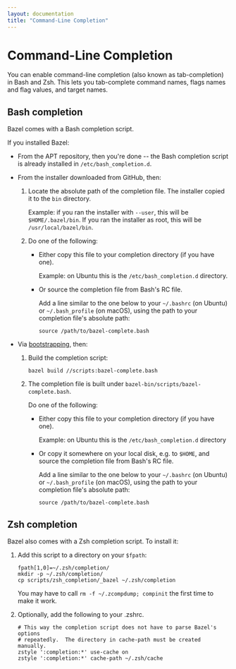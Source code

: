 ```yaml
---
layout: documentation
title: "Command-Line Completion"
---
```


# Command-Line Completion

You can enable command-line completion (also known as tab-completion) in Bash
and Zsh. This lets you tab-complete command names, flags names and flag values,
and target names.

<h2 id="bash">Bash completion</h2>

Bazel comes with a Bash completion script.

If you installed Bazel:

*   From the APT repository, then you're done -- the Bash completion script is
    already installed in `/etc/bash_completion.d`.

*   From the installer downloaded from GitHub, then:
    1.  Locate the absolute path of the completion file. The installer copied it
        to the `bin` directory.

        Example: if you ran the installer with `--user`, this will be
        `$HOME/.bazel/bin`. If you ran the installer as root, this will be
        `/usr/local/bazel/bin`.
    2.  Do one of the following:
        *   Either copy this file to your completion directory (if you have
            one).

            Example: on Ubuntu this is the `/etc/bash_completion.d` directory.
        *   Or source the completion file from Bash's RC file.

            Add a line similar to the one below to your `~/.bashrc` (on Ubuntu)
            or `~/.bash_profile` (on macOS), using the path to your completion
            file's absolute path:

            ```
            source /path/to/bazel-complete.bash
            ```

*   Via [bootstrapping](install-compile-source.html), then:
    1.  Build the completion script:

        ```
        bazel build //scripts:bazel-complete.bash
        ```
    2.  The completion file is built under
        `bazel-bin/scripts/bazel-complete.bash`.

        Do one of the following:
        *   Either copy this file to your completion directory (if you have
            one).

            Example: on Ubuntu this is the `/etc/bash_completion.d` directory
        *   Or copy it somewhere on your local disk, e.g. to `$HOME`, and
            source the completion file from Bash's RC file.

            Add a line similar to the one below to your `~/.bashrc` (on Ubuntu)
            or `~/.bash_profile` (on macOS), using the path to your completion
            file's absolute path:

            ```
            source /path/to/bazel-complete.bash
            ```

<h2 name="zsh">Zsh completion</h2>

Bazel also comes with a Zsh completion script. To install it:

1.  Add this script to a directory on your `$fpath`:

    ```
    fpath[1,0]=~/.zsh/completion/
    mkdir -p ~/.zsh/completion/
    cp scripts/zsh_completion/_bazel ~/.zsh/completion
    ```

    You may have to call `rm -f ~/.zcompdump; compinit`
    the first time to make it work.

2.  Optionally, add the following to your .zshrc.

    ```
    # This way the completion script does not have to parse Bazel's options
    # repeatedly.  The directory in cache-path must be created manually.
    zstyle ':completion:*' use-cache on
    zstyle ':completion:*' cache-path ~/.zsh/cache
    ```
